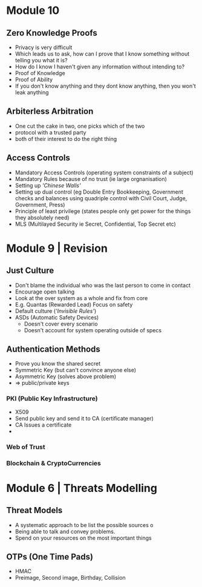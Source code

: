 # Module 10 

## Zero Knowledge Proofs 
* Privacy is very difficult
* Which leads us to ask, how can I prove that I know something without telling you what it is? 
* How do I know I haven't given any information without intending to?
* Proof of Knowledge
* Proof of Ability
* If you don't know anything and they dont know anything, then you won't leak anything

## Arbiterless Arbitration 
* One cut the cake in two, one picks which of the two 
* protocol with a trusted party
* both of their interest to do the right thing
 
## Access Controls 
* Mandatory Access Controls (operating system constraints of a subject) 
* Mandatory Rules because of no trust (ie large orgnanisation) 
* Setting up _'Chinese Walls'_
* Setting up dual control (eg Double Entry Bookkeeping, Government checks and balances using quadriple control with Civil Court, Judge, Government, Press) 
* Principle of least privilege (states people only get power for the things they absolutely need) 
* MLS (Multilayed Security ie Secret, Confidential, Top Secret etc)

# Module 9 | Revision  

## Just Culture 

* Don't blame the individual who was the last person to come in contact 
* Encourage open talking 
* Look at the over system as a whole and fix from core 
* E.g. Quantas (Rewarded Lead) Focus on safety 
* Default culture (_'Invisible Rules'_)
* ASDs (Automatic Safety Devices) 
    * Doesn't cover every scenario 
    * Doesn't account for system operating outside of specs 

## Authentication Methods 
* Prove you know the shared secret 
* Symmetric Key (but can't convince anyone else)
* Asymmetric Key (solves above problem) 
* => public/private keys

### PKI (Public Key Infrastructure)
* X509 
* Send public key and send it to CA (certificate manager) 
* CA Issues a certificate 
* 

### Web of Trust 

### Blockchain & CryptoCurrencies

# Module 6 | Threats Modelling

## Threat Models 

* A systematic approach to be list the possible sources o
* Being able to talk and convey problems. 
* Spend on your resources on the most important things 

## OTPs (One Time Pads) 

* HMAC 
* Preimage, Second image, Birthday, Collision 
    